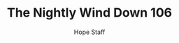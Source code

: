 ---
image: /assets/img/nwd/106_nwd_2thessalonians_3_3_nlt.png
title: The Nightly Wind Down 106
number: 106
categories:
  - The Nightly Wind Down
author: Hope Staff
notes: The Nightly Wind Down 106
embed: >-
  EMBED_GOES_HERE
transcript: >-
  SOME LINES OF TEXT START HERE
---